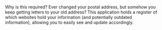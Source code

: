 Why is this required?
Ever changed your postal address, but somehow you keep getting letters to your old address? 
This application holds a register of which websites hold your information (and potentially outdated information), allowing you to easily see and update accordingly. 
